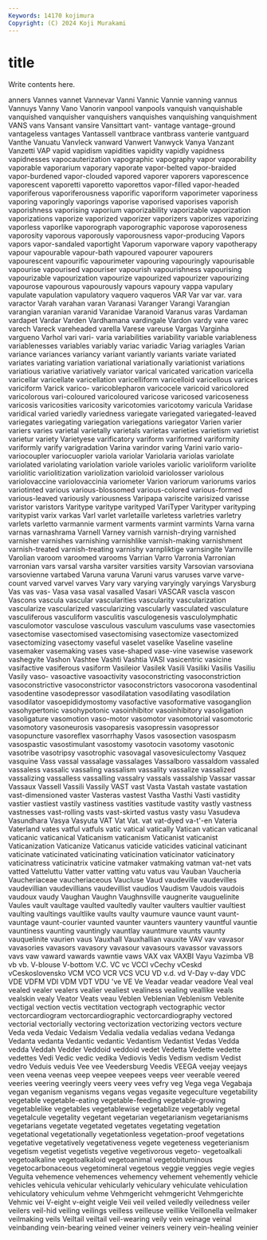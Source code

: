 ```yaml
---
Keywords: 14170 kojimura
Copyright: (C) 2024 Koji Murakami
---
```


# title

Write contents here.



anners Vannes vannet Vannevar Vanni Vannic Vannie vanning vannus Vannuys
Vanny Vano Vanorin vanpool vanpools vanquish vanquishable vanquished vanquisher vanquishers
vanquishes vanquishing vanquishment VANS vans Vansant vansire Vansittart vant- vantage
vantage-ground vantageless vantages Vantassell vantbrace vantbrass vanterie vantguard Vanthe Vanuatu
Vanvleck vanward Vanwert Vanwyck Vanya Vanzant Vanzetti VAP vapid vapidism
vapidities vapidity vapidly vapidness vapidnesses vapocauterization vapographic vapography vapor vaporability
vaporable vaporarium vaporary vaporate vapor-belted vapor-braided vapor-burdened vapor-clouded vapored vaporer
vaporers vaporescence vaporescent vaporetti vaporetto vaporettos vapor-filled vapor-headed vaporiferous vaporiferousness
vaporific vaporiform vaporimeter vaporiness vaporing vaporingly vaporings vaporise vaporised vaporises
vaporish vaporishness vaporising vaporium vaporizability vaporizable vaporization vaporizations vaporize vaporized
vaporizer vaporizers vaporizes vaporizing vaporless vaporlike vaporograph vaporographic vaporose vaporoseness
vaporosity vaporous vaporously vaporousness vapor-producing Vapors vapors vapor-sandaled vaportight Vaporum
vaporware vapory vapotherapy vapour vapourable vapour-bath vapoured vapourer vapourers vapourescent
vapourific vapourimeter vapouring vapouringly vapourisable vapourise vapourised vapouriser vapourish vapourishness
vapourising vapourizable vapourization vapourize vapourized vapourizer vapourizing vapourose vapourous vapourously
vapours vapoury vappa vapulary vapulate vapulation vapulatory vaquero vaqueros VAR
Var var var. vara varactor Varah varahan varan Varanasi Varanger
Varangi Varangian varangian varanian varanid Varanidae Varanoid Varanus varas Vardaman
vardapet Vardar Varden Vardhamana vardingale Vardon vardy vare varec varech
Vareck vareheaded varella Varese vareuse Vargas Varginha vargueno Varhol vari
vari- varia variabilities variability variable variableness variablenesses variables variably variac
variadic Variag variagles Varian variance variances variancy variant variantly variants
variate variated variates variating variation variational variationally variationist variations variatious
variative variatively variator varical varicated varication varicella varicellar varicellate varicellation
varicelliform varicelloid varicellous varices variciform Varick varico- varicoblepharon varicocele varicoid
varicolored varicolorous vari-coloured varicoloured varicose varicosed varicoseness varicosis varicosities varicosity
varicotomies varicotomy varicula Varidase varidical varied variedly variedness variegate variegated
variegated-leaved variegates variegating variegation variegations variegator Varien varier variers varies
varietal varietally varietals varietas varieties varietism varietist varietur variety Varietyese
varificatory variform variformed variformity variformly varify varigradation Varina varindor varing
Varini vario vario- variocoupler variocuopler variola variolar Variolaria variolas variolate
variolated variolating variolation variole varioles variolic varioliform variolite variolitic variolitization
variolization varioloid variolosser variolous variolovaccine variolovaccinia variometer Varion variorum variorums
varios variotinted various various-blossomed various-colored various-formed various-leaved variously variousness Varipapa
variscite varisized varisse varistor varistors Varitype varitype varityped VariTyper Varityper
varityping varitypist varix varkas Varl varlet varletaille varletess varletries varletry
varlets varletto varmannie varment varments varmint varmints Varna varna varnas
varnashrama Varnell Varney varnish varnish-drying varnished varnisher varnishes varnishing varnishlike
varnish-making varnishment varnish-treated varnish-treating varnishy varnpliktige varnsingite Varnville Varolian varoom
varoomed varooms Varrian Varro Varronia Varronian varronian vars varsal varsha
varsiter varsities varsity Varsovian varsoviana varsovienne vartabed Varuna varuna Varuni
varus varuses varve varve-count varved varvel varves Vary vary varying
varyingly varyings Varysburg Vas vas vas- Vasa vasa vasal vasalled
Vasari VASCAR vascla vascon Vascons vascula vascular vascularities vascularity vascularization
vascularize vascularized vascularizing vascularly vasculated vasculature vasculiferous vasculiform vasculitis vasculogenesis
vasculolymphatic vasculomotor vasculose vasculous vasculum vasculums vase vasectomies vasectomise vasectomised
vasectomising vasectomize vasectomized vasectomizing vasectomy vaseful vaselet vaselike Vaseline vaseline
vasemaker vasemaking vases vase-shaped vase-vine vasewise vasework vashegyite Vashon Vashtee
Vashti Vashtia VASI vasicentric vasicine vasifactive vasiferous vasiform Vasileior Vasilek
Vasili Vasiliki Vasilis Vasiliu Vasily vaso- vasoactive vasoactivity vasoconstricting vasoconstriction
vasoconstrictive vasoconstrictor vasoconstrictors vasocorona vasodentinal vasodentine vasodepressor vasodilatation vasodilating vasodilation
vasodilator vasoepididymostomy vasofactive vasoformative vasoganglion vasohypertonic vasohypotonic vasoinhibitor vasoinhibitory vasoligation
vasoligature vasomotion vaso-motor vasomotor vasomotorial vasomotoric vasomotory vasoneurosis vasoparesis vasopressin
vasopressor vasopuncture vasoreflex vasorrhaphy Vasos vasosection vasospasm vasospastic vasostimulant vasostomy
vasotocin vasotomy vasotonic vasotribe vasotripsy vasotrophic vasovagal vasovesiculectomy Vasquez vasquine
Vass vassal vassalage vassalages Vassalboro vassaldom vassaled vassaless vassalic vassaling
vassalism vassality vassalize vassalized vassalizing vassalless vassalling vassalry vassals vassalship
Vassar vassar Vassaux Vassell Vassili Vassily VAST vast Vasta Vastah
vastate vastation vast-dimensioned vaster Vasteras vastest Vastha Vasthi Vasti vastidity
vastier vastiest vastily vastiness vastities vastitude vastity vastly vastness vastnesses
vast-rolling vasts vast-skirted vastus vasty vasu Vasudeva Vasundhara Vasya Vasyuta
VAT Vat Vat. vat vat-dyed va-t'-en Vateria Vaterland vates vatful
vatfuls vatic vatical vatically Vatican vatican vaticanal vaticanic vaticanical Vaticanism
vaticanism Vaticanist vaticanist Vaticanization Vaticanize Vaticanus vaticide vaticides vaticinal vaticinant
vaticinate vaticinated vaticinating vaticination vaticinator vaticinatory vaticinatress vaticinatrix vaticine vatmaker
vatmaking vatman vat-net vats vatted Vatteluttu Vatter vatter vatting vatu
vatus vau Vauban Vaucheria Vaucheriaceae vaucheriaceous Vaucluse Vaud vaudeville vaudevilles
vaudevillian vaudevillians vaudevillist vaudios Vaudism Vaudois vaudois vaudoux vaudy Vaughan
Vaughn Vaughnsville vaugnerite vauguelinite Vaules vault vaultage vaulted vaultedly vaulter
vaulters vaultier vaultiest vaulting vaultings vaultlike vaults vaulty vaumure vaunce
vaunt vaunt- vauntage vaunt-courier vaunted vaunter vaunters vauntery vauntful vauntie
vauntiness vaunting vauntingly vauntlay vauntmure vaunts vaunty vauquelinite vaurien vaus
Vauxhall Vauxhallian vauxite VAV vav vavasor vavasories vavasors vavasory vavasour
vavasours vavassor vavassors vavs vaw vaward vawards vawntie vaws VAX
vax VAXBI Vayu Vazimba VB vb vb. V-blouse V-bottom V.C.
VC vc VCCI vCechy vCeskd vCeskoslovensko VCM VCO VCR VCS
VCU VD v.d. vd V-Day v-day VDC VDE VDFM VDI
VDM VDT VDU 've VE Ve Veadar veadar veadore Veal
veal vealed vealer vealers vealier vealiest vealiness vealing veallike veals
vealskin vealy Veator Veats veau Veblen Veblenian Veblenism Veblenite vectigal
vection vectis vectitation vectograph vectographic vector vectorcardiogram vectorcardiographic vectorcardiography vectored
vectorial vectorially vectoring vectorization vectorizing vectors vecture Veda veda Vedaic
Vedaism Vedalia vedalia vedalias vedana Vedanga Vedanta vedanta Vedantic vedantic
Vedantism Vedantist Vedas Vedda vedda Veddah Vedder Veddoid veddoid vedet
Vedetta Vedette vedette vedettes Vedi Vedic vedic vedika Vediovis Vedis
Vedism vedism Vedist vedro Veduis veduis Vee vee Veedersburg Veedis
VEEGA veejay veejays veen veena veenas veep veepee veepees veeps
veer veerable veered veeries veering veeringly veers veery vees vefry
veg Vega vega Vegabaja vegan veganism veganisms vegans vegas vegasite
vegeculture vegetability vegetable vegetable-eating vegetable-feeding vegetable-growing vegetablelike vegetables vegetablewise vegetablize
vegetably vegetal vegetalcule vegetality vegetant vegetarian vegetarianism vegetarianisms vegetarians vegetate
vegetated vegetates vegetating vegetation vegetational vegetationally vegetationless vegetation-proof vegetations vegetative
vegetatively vegetativeness vegete vegeteness vegeterianism vegetism vegetist vegetists vegetive vegetivorous
vegeto- vegetoalkali vegetoalkaline vegetoalkaloid vegetoanimal vegetobituminous vegetocarbonaceous vegetomineral vegetous veggie
veggies vegie vegies Veguita vehemence vehemences vehemency vehement vehemently vehicle
vehicles vehicula vehicular vehicularly vehiculary vehiculate vehiculation vehiculatory vehiculum vehme
Vehmgericht vehmgericht Vehmgerichte Vehmic vei V-eight v-eight veigle Veii veil
veiled veiledly veiledness veiler veilers veil-hid veiling veilings veilless veilleuse
veillike Veillonella veilmaker veilmaking veils Veiltail veiltail veil-wearing veily vein
veinage veinal veinbanding vein-bearing veined veiner veiners veinery vein-healing veinier
